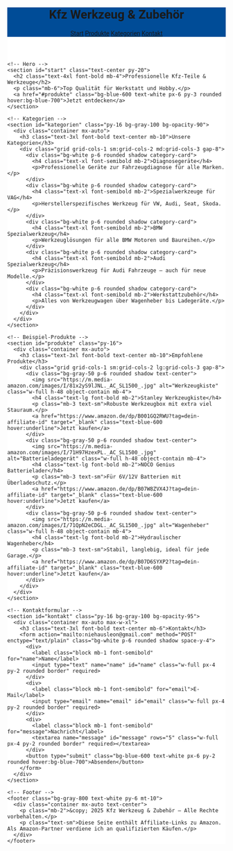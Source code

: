 <!DOCTYPE html>
<html lang="de">
<head>
  <meta charset="UTF-8" />
  <meta name="viewport" content="width=device-width, initial-scale=1.0" />
  <title>Kfz Werkzeug & Zubehör</title>
  <link href="https://fonts.googleapis.com/css2?family=Roboto:wght@400;700&display=swap" rel="stylesheet">
  <script src="https://cdn.tailwindcss.com"></script>
  <style>
    body {
      font-family: 'Roboto', sans-serif;
      background: url('https://cdn.pixabay.com/photo/2016/11/21/15/47/auto-1845650_1280.jpg') no-repeat center center fixed;
      background-size: cover;
    }
    .overlay {
      background-color: rgba(255, 255, 255, 0.85);
    }
    .primary-blue { background-color: #004c97; }
    .primary-blue-dark { background-color: #003b78; }
    .category-card:hover { transform: scale(1.02); transition: transform 0.2s ease-in-out; }
  </style>
</head>
<body class="text-gray-900">
  <div class="overlay">
    <!-- Header -->
    <header class="primary-blue text-white shadow-md sticky top-0 z-50">
      <div class="container mx-auto flex justify-between items-center p-4">
        <h1 class="text-2xl font-bold uppercase">Kfz Werkzeug & Zubehör</h1>
        <nav class="space-x-4">
          <a href="#start" class="hover:underline">Start</a>
          <a href="#produkte" class="hover:underline">Produkte</a>
          <a href="#kategorien" class="hover:underline">Kategorien</a>
          <a href="#kontakt" class="hover:underline">Kontakt</a>
        </nav>
      </div>
    </header>

    <!-- Hero -->
    <section id="start" class="text-center py-20">
      <h2 class="text-4xl font-bold mb-4">Professionelle Kfz-Teile & Werkzeuge</h2>
      <p class="mb-6">Top Qualität für Werkstatt und Hobby.</p>
      <a href="#produkte" class="bg-blue-600 text-white px-6 py-3 rounded hover:bg-blue-700">Jetzt entdecken</a>
    </section>

    <!-- Kategorien -->
    <section id="kategorien" class="py-16 bg-gray-100 bg-opacity-90">
      <div class="container mx-auto">
        <h3 class="text-3xl font-bold text-center mb-10">Unsere Kategorien</h3>
        <div class="grid grid-cols-1 sm:grid-cols-2 md:grid-cols-3 gap-8">
          <div class="bg-white p-6 rounded shadow category-card">
            <h4 class="text-xl font-semibold mb-2">Diagnosegeräte</h4>
            <p>Professionelle Geräte zur Fahrzeugdiagnose für alle Marken.</p>
          </div>
          <div class="bg-white p-6 rounded shadow category-card">
            <h4 class="text-xl font-semibold mb-2">Spezialwerkzeuge für VAG</h4>
            <p>Herstellerspezifisches Werkzeug für VW, Audi, Seat, Skoda.</p>
          </div>
          <div class="bg-white p-6 rounded shadow category-card">
            <h4 class="text-xl font-semibold mb-2">BMW Spezialwerkzeug</h4>
            <p>Werkzeuglösungen für alle BMW Motoren und Baureihen.</p>
          </div>
          <div class="bg-white p-6 rounded shadow category-card">
            <h4 class="text-xl font-semibold mb-2">Audi Spezialwerkzeug</h4>
            <p>Präzisionswerkzeug für Audi Fahrzeuge – auch für neue Modelle.</p>
          </div>
          <div class="bg-white p-6 rounded shadow category-card">
            <h4 class="text-xl font-semibold mb-2">Werkstattzubehör</h4>
            <p>Alles von Werkzeugwagen über Wagenheber bis Ladegeräte.</p>
          </div>
        </div>
      </div>
    </section>

    <!-- Beispiel-Produkte -->
    <section id="produkte" class="py-16">
      <div class="container mx-auto">
        <h3 class="text-3xl font-bold text-center mb-10">Empfohlene Produkte</h3>
        <div class="grid grid-cols-1 sm:grid-cols-2 lg:grid-cols-3 gap-8">
          <div class="bg-gray-50 p-6 rounded shadow text-center">
            <img src="https://m.media-amazon.com/images/I/81x2yS9lJNL._AC_SL1500_.jpg" alt="Werkzeugkiste" class="w-full h-48 object-contain mb-4">
            <h4 class="text-lg font-bold mb-2">Stanley Werkzeugkiste</h4>
            <p class="mb-3 text-sm">Robuste Werkzeugbox mit extra viel Stauraum.</p>
            <a href="https://www.amazon.de/dp/B001GQ2RWU?tag=dein-affiliate-id" target="_blank" class="text-blue-600 hover:underline">Jetzt kaufen</a>
          </div>
          <div class="bg-gray-50 p-6 rounded shadow text-center">
            <img src="https://m.media-amazon.com/images/I/71H97HzexPL._AC_SL1500_.jpg" alt="Batterieladegerät" class="w-full h-48 object-contain mb-4">
            <h4 class="text-lg font-bold mb-2">NOCO Genius Batterielader</h4>
            <p class="mb-3 text-sm">Für 6V/12V Batterien mit Überladeschutz.</p>
            <a href="https://www.amazon.de/dp/B07W8ZVX4J?tag=dein-affiliate-id" target="_blank" class="text-blue-600 hover:underline">Jetzt kaufen</a>
          </div>
          <div class="bg-gray-50 p-6 rounded shadow text-center">
            <img src="https://m.media-amazon.com/images/I/71QpN2eCDGL._AC_SL1500_.jpg" alt="Wagenheber" class="w-full h-48 object-contain mb-4">
            <h4 class="text-lg font-bold mb-2">Hydraulischer Wagenheber</h4>
            <p class="mb-3 text-sm">Stabil, langlebig, ideal für jede Garage.</p>
            <a href="https://www.amazon.de/dp/B07D6SYXP2?tag=dein-affiliate-id" target="_blank" class="text-blue-600 hover:underline">Jetzt kaufen</a>
          </div>
        </div>
      </div>
    </section>

    <!-- Kontaktformular -->
    <section id="kontakt" class="py-16 bg-gray-100 bg-opacity-95">
      <div class="container mx-auto max-w-xl">
        <h3 class="text-3xl font-bold text-center mb-6">Kontakt</h3>
        <form action="mailto:niehausleon@gmail.com" method="POST" enctype="text/plain" class="bg-white p-6 rounded shadow space-y-4">
          <div>
            <label class="block mb-1 font-semibold" for="name">Name</label>
            <input type="text" name="name" id="name" class="w-full px-4 py-2 rounded border" required>
          </div>
          <div>
            <label class="block mb-1 font-semibold" for="email">E-Mail</label>
            <input type="email" name="email" id="email" class="w-full px-4 py-2 rounded border" required>
          </div>
          <div>
            <label class="block mb-1 font-semibold" for="message">Nachricht</label>
            <textarea name="message" id="message" rows="5" class="w-full px-4 py-2 rounded border" required></textarea>
          </div>
          <button type="submit" class="bg-blue-600 text-white px-6 py-2 rounded hover:bg-blue-700">Absenden</button>
        </form>
      </div>
    </section>

    <!-- Footer -->
    <footer class="bg-gray-800 text-white py-6 mt-10">
      <div class="container mx-auto text-center">
        <p class="mb-2">&copy; 2025 Kfz Werkzeug & Zubehör – Alle Rechte vorbehalten.</p>
        <p class="text-sm">Diese Seite enthält Affiliate-Links zu Amazon. Als Amazon-Partner verdiene ich an qualifizierten Käufen.</p>
      </div>
    </footer>
  </div>
</body>
</html>
